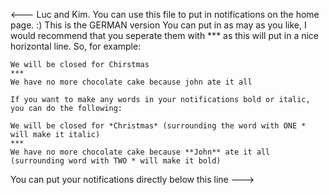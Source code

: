 <--- Luc and Kim. 
	You can use this file to put in notifications on the home page. :) This is the GERMAN version
	You can put in as may as you like, I would recommend that you seperate them with *** as this will put in a nice horizontal line.
	So, for example:
	
	We will be closed for Chirstmas
	***
	We have no more chocolate cake because john ate it all 
	
	If you want to make any words in your notifications bold or italic, you can do the following:
	
	We will be closed for *Christmas* (surrounding the word with ONE * will make it italic)
	*** 
	We have no more chocolate cake because **John** ate it all (surrounding word with TWO * will make it bold)
	
You can put your notifications directly below this line --->